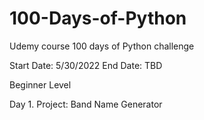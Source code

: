 # 100-Days-of-Python
Udemy course 100 days of Python challenge

Start Date: 5/30/2022
End Date: TBD


Beginner Level

Day 1.
Project: Band Name Generator
